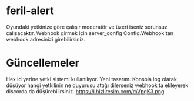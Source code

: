 # feril-alert
Oyundaki yetkinize göre çalışır moderatör ve üzeri iseniz sorunsuz çalışacaktır.
Webhook girmek için server_config Config.Webhook'tan webhook adresinizi girebilirsiniz.
# Güncellemeler
Hex İd yerine yetki sistemi kullanılıyor.
Yeni tasarım.
Konsola log olarak düşüyor hangi yetkilinin ne duyurusu attığı dilerseniz webhook ta ekleyerek discorda da düşürebilirsiniz.
https://i.hizliresim.com/mVpqK3.png
